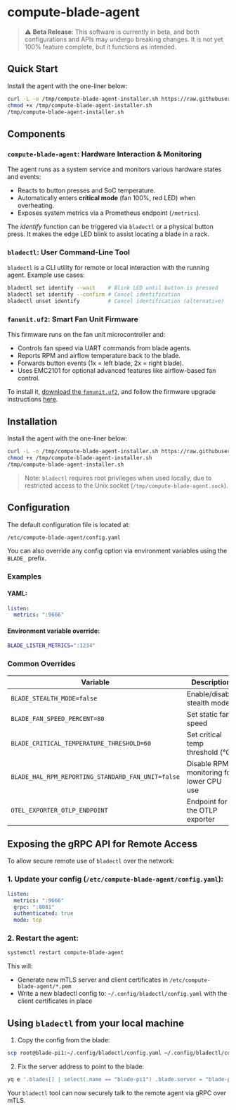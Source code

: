# compute-blade-agent

> :warning: **Beta Release**: This software is currently in beta, and both configurations and APIs may undergo breaking changes. It is not yet 100% feature complete, but it functions as intended.

## Quick Start

Install the agent with the one-liner below:

```bash
curl -L -o /tmp/compute-blade-agent-installer.sh https://raw.githubusercontent.com/uptime-industries/compute-blade-agent/main/hack/autoinstall.sh
chmod +x /tmp/compute-blade-agent-installer.sh
/tmp/compute-blade-agent-installer.sh
```

## Components

### `compute-blade-agent`: Hardware Interaction & Monitoring

The agent runs as a system service and monitors various hardware states and events:

- Reacts to button presses and SoC temperature.
- Automatically enters **critical mode** (fan 100%, red LED) when overheating.
- Exposes system metrics via a Prometheus endpoint (`/metrics`).

The _identify_ function can be triggered via `bladectl` or a physical button press. It makes the edge LED blink to assist locating a blade in a rack.

### `bladectl`: User Command-Line Tool

`bladectl` is a CLI utility for remote or local interaction with the running agent. Example use cases:

```bash
bladectl set identify --wait    # Blink LED until button is pressed
bladectl set identify --confirm # Cancel identification
bladectl unset identify         # Cancel identification (alternative)
```

### `fanunit.uf2`: Smart Fan Unit Firmware

This firmware runs on the fan unit microcontroller and:

- Controls fan speed via UART commands from blade agents.
- Reports RPM and airflow temperature back to the blade.
- Forwards button events (1x = left blade, 2x = right blade).
- Uses EMC2101 for optional advanced features like airflow-based fan control.

To install it, [download the `fanunit.uf2`](https://github.com/uptime-industries/compute-blade-agent/releases/latest), and follow the firmware upgrade instructions [here](https://docs.computeblade.com/fan-unit/uart#update-firmware).

## Installation

Install the agent with the one-liner below:

```bash
curl -L -o /tmp/compute-blade-agent-installer.sh https://raw.githubusercontent.com/uptime-industries/compute-blade-agent/main/hack/autoinstall.sh
chmod +x /tmp/compute-blade-agent-installer.sh
/tmp/compute-blade-agent-installer.sh
```

> Note: `bladectl` requires root privileges when used locally, due to restricted access to the Unix socket (`/tmp/compute-blade-agent.sock`).

## Configuration

The default configuration file is located at:

```bash
/etc/compute-blade-agent/config.yaml
```

You can also override any config option via environment variables using the `BLADE_` prefix.

### Examples

#### YAML:
```yaml
listen:
  metrics: ":9666"
```

#### Environment variable override:

```bash
BLADE_LISTEN_METRICS=":1234"
```

### Common Overrides

| Variable                                          | Description                              |
|---------------------------------------------------|------------------------------------------|
| `BLADE_STEALTH_MODE=false`                        | Enable/disable stealth mode              |
| `BLADE_FAN_SPEED_PERCENT=80`                      | Set static fan speed                     |
| `BLADE_CRITICAL_TEMPERATURE_THRESHOLD=60`         | Set critical temp threshold (°C)         |
| `BLADE_HAL_RPM_REPORTING_STANDARD_FAN_UNIT=false` | Disable RPM monitoring for lower CPU use |
| `OTEL_EXPORTER_OTLP_ENDPOINT`                     | Endpoint for the OTLP exporter           |

## Exposing the gRPC API for Remote Access

To allow secure remote use of `bladectl` over the network:

### 1. Update your config (`/etc/compute-blade-agent/config.yaml`):

```yaml
listen:
  metrics: ":9666"
  grpc: ":8081"
  authenticated: true
  mode: tcp
```

### 2. Restart the agent:

```bash
systemctl restart compute-blade-agent
```

This will:

- Generate new mTLS server and client certificates in `/etc/compute-blade-agent/*.pem`
- Write a new bladectl config to: `~/.config/bladectl/config.yaml` with the client certificates in place

## Using `bladectl` from your local machine

1. Copy the config from the blade:

```bash
scp root@blade-pi1:~/.config/bladectl/config.yaml ~/.config/bladectl/config.yaml
```

2. Fix the server address to point to the blade:

```bash
yq e '.blades[] | select(.name == "blade-pi1") .blade.server = "blade-pi1.local:8081"' -i ~/.config/bladectl/config.yaml
```

Your `bladectl` tool can now securely talk to the remote agent via gRPC over mTLS.
